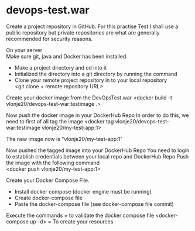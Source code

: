 # devops-test.war

Create a project repository in GitHub.
For this practise Test I shall use a public repository but private repositories are 
what are generally recommended for security reasons.

On your server  
Make sure git, java and Docker has been installed 
- Make a project directory and cd into it 
- Initialized the directory into a git directory by running the <git init> command 
- Clone your remote project repository in to your local repository  
  <git clone + remote repository URL> 

Create your docker image from the DevOpsTest.war 
  <docker build -t vlonje20/devops-test-war:testimage .>

Now push the docker image in your DockerHub Repo 
In order to do this, we need to first of all tag the image 
  <docker tag vlonje20/devops-test-war:testimage vlonje20/my-test-app:1>

The new image now is "vlonje20/my-test-app:1" 

Now pushed the tagged image into your DockerHub Repo 
You need to login to establish credentials between your local repo and DockerHub Repo 
Push the image with the following command  
  <docker push vlonje20/my-test-app:1> 

Create your Docker Compose File. 
   - Install docker compose (docker engine must be running) 
   - Create docker-compose file 
       <vi docker-compose.yml> 
   - Paste the docker-compose file (see docker-compose file commit) 

Execute the commands 
   <docker-compose config> = to validate the docker compose file 
   <docker-compose up -d> = To create your resources  
     
     


